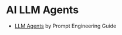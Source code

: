 # AI LLM Agents
- [LLM Agents](https://www.promptingguide.ai/research/llm-agents) by Prompt Engineering Guide
